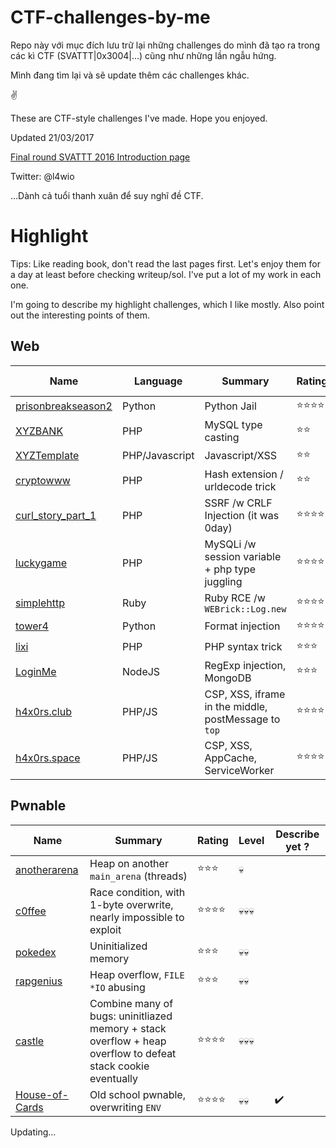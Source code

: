 # CTF-challenges-by-me

Repo này với mục đích lưu trữ lại những challenges do mình đã tạo ra trong các kì CTF (SVATTT|0x3004|...) cũng như những lần ngẫu hứng.

Mình đang tìm lại và sẽ update thêm các challenges khác.

✌

These are CTF-style challenges I've made. Hope you enjoyed.

Updated 21/03/2017


[Final round SVATTT 2016 Introduction page](https://l4wio.github.io/CTF-challenges-by-me/final.svattt.org/)

Twitter: @l4wio

...Dành cả tuổi thanh xuân để suy nghĩ đề CTF.

# Highlight

Tips: Like reading book, don't read the last pages first. Let's enjoy them for a day at least before checking writeup/sol. I've put a lot of my work in each one.

I'm going to describe my highlight challenges, which I like mostly. Also point out the interesting points of them.



## Web
Name | Language | Summary | Rating | Level | Describe yet ?
--- | --- | --- | --- | --- | --- |
[prisonbreakseason2](0x3004/150-prisonbreakseason2) | Python | Python Jail | ⭐⭐⭐⭐ | 💀💀💀 | ✔️
[XYZBANK](0x3004/200-XYZBANK) | PHP | MySQL type casting | ⭐⭐ | 💀💀 |
[XYZTemplate](0x3004/250-XYZTemplate) | PHP/Javascript | Javascript/XSS | ⭐⭐ | 💀💀 |
[cryptowww](0x3004/cryptowww) | PHP | Hash extension / urldecode trick | ⭐⭐ | 💀💀 | 
[curl_story_part_1](challs.manhluat.org/curl_story_part_1) | PHP | SSRF /w CRLF Injection (it was 0day)  | ⭐⭐⭐⭐ | 💀💀 | ✔️ 
[luckygame](0ctf_final-2017/luckygame) | PHP | MySQLi /w session variable + php type juggling | ⭐⭐⭐⭐ | 💀💀💀 | ✔️
[simplehttp](svattt-2016/quals/challenges/web/simplehttp) | Ruby | Ruby RCE /w `WEBrick::Log.new` | ⭐⭐⭐⭐ | 💀💀💀 | 
[tower4](svattt-2016/final/challenges/Daemons/tower4) | Python | Format injection | ⭐⭐⭐⭐ | 💀💀 | 
[lixi](lixi_2018) | PHP | PHP syntax trick | ⭐⭐⭐ | 💀💀 | ✔️
[LoginMe](0ctf_quals-2018/LoginMe) | NodeJS | RegExp injection, MongoDB | ⭐⭐⭐ | 💀 | ✔️
[h4x0rs.club](0ctf_quals-2018/h4x0rs.club) | PHP/JS | CSP, XSS, iframe in the middle, postMessage to `top` | ⭐⭐⭐⭐ | 💀💀💀 | ✔️
[h4x0rs.space](0ctf_quals-2018/h4x0rs.space) | PHP/JS | CSP, XSS, AppCache, ServiceWorker | ⭐⭐⭐⭐ | 💀💀💀 | ✔️


## Pwnable 
Name | Summary | Rating | Level | Describe yet ?
--- | --- | --- | --- | --- |
[anotherarena](meepwn-2017/anotherarena) | Heap on another `main_arena` (threads) | ⭐⭐⭐ | 💀 |
[c0ffee](meepwn-2017/c0ffee) | Race condition, with 1-byte overwrite, nearly impossible to exploit | ⭐⭐⭐⭐ | 💀💀💀 |
[pokedex](svattt-2015/final/pokedex) | Uninitialized memory | ⭐⭐⭐ | 💀💀 |
[rapgenius](svattt-2015/final/rapgenius) | Heap overflow, `FILE *IO` abusing | ⭐⭐⭐ | 💀💀 | 
[castle](svattt-2016/final/challenges/Daemons/castle) | Combine many of bugs: uninitliazed memory + stack overflow + heap overflow to defeat stack cookie eventually  | ⭐⭐⭐⭐ | 💀💀💀 | 
[House-of-Cards](0ctf_quals-2018/House-of-Cards) | Old school pwnable, overwriting `ENV` | ⭐⭐⭐⭐ | 💀💀 | ✔️


Updating...
